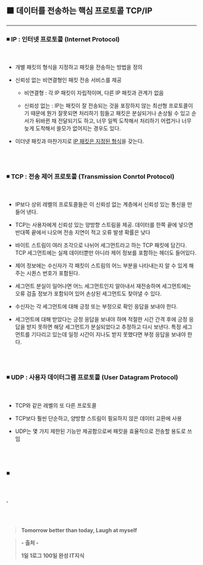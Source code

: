 ## ⬛ 데이터를 전송하는 핵심 프로토콜 TCP/IP

---

### ◾ IP : 인터넷 프로토콜 (Internet Protocol)

<br>

- 개별 패킷의 형식을 지정하고 패킷을 전송하는 방법을 정의

- 신뢰성 없는 비연결형인 패킷 전송 서비스를 제공

  - 비연결형 : 각 IP 패킷이 자립적이며, 다른 IP 패킷과 관계가 없음

  - 신뢰성 없는 : IP는 패킷이 잘 전송되는 것을 포장하지 않는 최선형 프로토콜이기 때문에 뭔가 잘못되면 처리하기 힘들고 패킷은 분실되거나 손상될 수 있고 순서가 뒤바뀐 채 전달되기도 하고, 너무 일찍 도착해서 처리하기 어렵거나 너무 늦게 도착해서 쓸모가 없어지는 경우도 있다.

- 이더넷 패킷과 마찬가지로 [IP 패킷은 지정된 형식](https://www.google.com/search?q=IP+%ED%8C%A8%ED%82%B7&source=lnms&tbm=isch&sa=X&ved=2ahUKEwj67KTJpKX5AhXWAt4KHajkBnAQ_AUoAXoECAEQAw&biw=1920&bih=937&dpr=1)을 갖는다.

<br><br>

### ◾ TCP : 전송 제어 프로토콜 (Transmission Conrtol Protocol)

<br>

- IP보다 상위 레벨의 프로토콜들은 이 신뢰성 없는 계층에서 신뢰성 있는 통신을 만들어 낸다.

- TCP는 사용자에게 신뢰성 있는 양방향 스트림을 제공. 데이터를 한쪽 끝에 넣으면 반대쪽 끝에서 나오며 전송 지연이 적고 오류 발생 확률은 낮다

- 바이트 스트림이 여러 조각으로 나뉘어 세그먼트라고 하는 TCP 패킷에 담긴다. TCP 세그먼트에는 실제 데이터뿐만 아니라 제어 정보를 포함하는 헤더도 들어있다.

- 제어 정보에는 수신자가 각 패킷이 스트림의 어느 부분을 나타내는지 알 수 있게 해주는 시퀀스 번호가 포함된다.

- 세그먼트 분실이 일어나면 어느 세그먼트인지 알아내서 재전송하며 세그먼트에는 오류 검출 정보가 포함되어 있어 손상된 세그먼트도 찾아낼 수 있다.

- 수신자는 각 세그먼트에 대해 긍정 또는 부정으로 확인 응답을 보내야 한다.

- 세그먼트에 대해 받았다는 긍정 응답을 보내야 하며 적절한 시간 간격 후에 긍정 응답을 받지 못하면 해당 세그먼트가 분실되었다고 추정하고 다시 보낸다. 특정 세그먼트를 기다리고 있는데 일정 시간이 지나도 받지 못했다면 부정 응답을 보내야 한다.

<br><br>

### ◾ UDP : 사용자 데이터그램 프로토콜 (User Datagram Protocol)

<br>

- TCP와 같은 레벨의 또 다른 프로토콜

- TCP보다 훨씬 단순하고, 양방향 스트림이 필요하지 않은 데이터 교환에 사용

- UDP는 몇 가지 제한된 기능만 제공함으로써 패킷을 효율적으로 전송할 용도로 쓰임

<br><br>

### ◾

<br>

**.**

<br><br>

> **Tomorrow better than today, Laugh at myself**

> **- 출처 -**
>
> **1일 1로그 100일 완성 IT지식**
